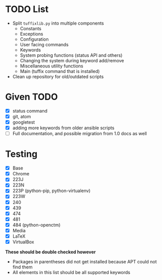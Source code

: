 # TODO List

- Split `tuffixlib.py` into multiple components
  * Constants
  * Exceptions
  * Configuration 
  * User facing commands
  * Keywords 
  * System probing functions (status API and others)
  * Changing the system during keyword add/remove
  * Miscellaneous utility functions
  * Main (tuffix command that is installed)
- Clean up repository for old/outdated scripts

# Given TODO

- [X] status command
- [X] git, atom
- [X] googletest
- [X] adding more keywords from older ansible scripts
- [ ] Full documentation, and possible migration from 1.0 docs as well

# Testing

- [X] Base
- [X] Chrome
- [X] 223J
- [X] 223N
- [X] 223P (python-pip, python-virtualenv)
- [X] 223W
- [X] 240
- [X] 439
- [X] 474
- [X] 481
- [X] 484 (python-openctm)
- [X] Media
- [X] LaTeX
- [X] VirtualBox

**These should be double checked however**

- Packages in parentheses did not get installed because APT could not find them
- All elements in this list should be all supported keywords
